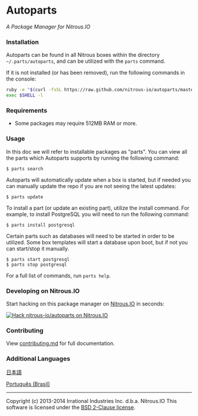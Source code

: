 # Autoparts
*A Package Manager for Nitrous.IO*

### Installation

Autoparts can be found in all Nitrous boxes within the directory `~/.parts/autoparts`,
and can be utilized with the `parts` command.

If it is not installed (or has been removed), run the following commands in the console:

```sh
ruby -e "$(curl -fsSL https://raw.github.com/nitrous-io/autoparts/master/setup.rb)"
exec $SHELL -l
```

### Requirements

* Some packages may require 512MB RAM or more.

### Usage

In this doc we will refer to installable packages as "parts". You can view all the parts
which Autoparts supports by running the following command:

    $ parts search

Autoparts will automatically update when a box is started, but if needed you can manually
update the repo if you are not seeing the latest updates:

    $ parts update

To install a part (or update an existing part), utilize the install command. For example, to
install PostgreSQL you will need to run the following command:

    $ parts install postgresql

Certain parts such as databases will need to be started in order to be utilized. Some box templates will
start a database upon boot, but if not you can start/stop it manually.

    $ parts start postgresql
    $ parts stop postgresql

For a full list of commands, run `parts help`.

### Developing on Nitrous.IO

Start hacking on this package manager on
[Nitrous.IO](https://www.nitrous.io/?utm_source=github.com&utm_campaign=Autoparts&utm_medium=hackonnitrous)
in seconds:

[![Hack nitrous-io/autoparts on Nitrous.IO](https://d3o0mnbgv6k92a.cloudfront.net/assets/hack-l-v1-3cc067e71372f6045e1949af9d96095b.png)](https://www.nitrous.io/hack_button?source=embed&runtime=rails&repo=nitrous-io%2Fautoparts&file_to_open=docs%2Fcontributing.md)

### Contributing

View [contributing.md](https://github.com/nitrous-io/autoparts/tree/master/docs/contributing.md) for full documentation.

### Additional Languages

[日本語](https://github.com/action-io/autoparts/blob/master/README.ja.md)

[Português (Brasil)](https://github.com/action-io/autoparts/blob/master/README.pt_br.md)

- - -
Copyright (c) 2013-2014 Irrational Industries Inc. d.b.a. Nitrous.IO
This software is licensed under the [BSD 2-Clause license](https://raw.github.com/nitrous-io/autoparts/master/LICENSE).

